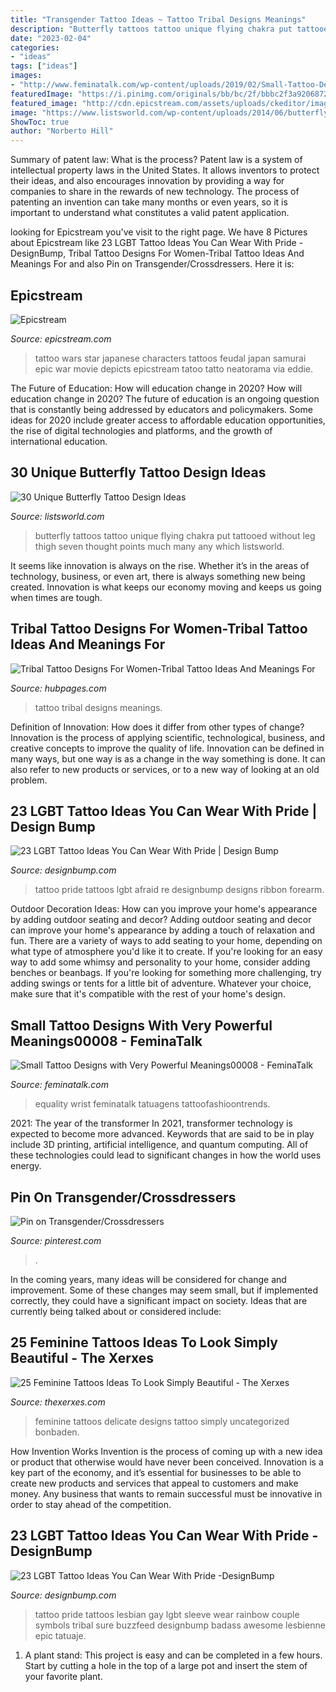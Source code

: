 ```yaml
---
title: "Transgender Tattoo Ideas ~ Tattoo Tribal Designs Meanings"
description: "Butterfly tattoos tattoo unique flying chakra put tattooed without leg thigh seven thought points much many any which listsworld"
date: "2023-02-04"
categories:
- "ideas"
tags: ["ideas"]
images:
- "http://www.feminatalk.com/wp-content/uploads/2019/02/Small-Tattoo-Designs-with-Very-Powerful-Meanings00008-1.jpg"
featuredImage: "https://i.pinimg.com/originals/bb/bc/2f/bbbc2f3a9206872bb2da98aaf1922115.jpg"
featured_image: "http://cdn.epicstream.com/assets/uploads/ckeditor/images/tate.jpg"
image: "https://www.listsworld.com/wp-content/uploads/2014/06/butterfly-tattoos-21.jpg"
ShowToc: true
author: "Norberto Hill"
---
```



Summary of patent law: What is the process?
Patent law is a system of intellectual property laws in the United States. It allows inventors to protect their ideas, and also encourages innovation by providing a way for companies to share in the rewards of new technology. The process of patenting an invention can take many months or even years, so it is important to understand what constitutes a valid patent application.

	

		
looking for Epicstream you've visit to the right page. We have 8 Pictures about Epicstream like 23 LGBT Tattoo Ideas You Can Wear With Pride -DesignBump, Tribal Tattoo Designs For Women-Tribal Tattoo Ideas And Meanings For and also Pin on Transgender/Crossdressers. Here it is:
		
    
## Epicstream

<img loading=lazy src="http://cdn.epicstream.com/assets/uploads/ckeditor/images/tate.jpg" onerror="this.onerror=null;this.src='https://tse3.mm.bing.net/th?id=OIP.C4233-VuSGv0-wtsGka-6wHaJ4&amp;pid=15.1';" alt="Epicstream">

_Source: epicstream.com_

>tattoo wars star japanese characters tattoos feudal japan samurai epic war movie depicts epicstream tatoo tatto neatorama via eddie. 

	

The Future of Education: How will education change in 2020?
How will education change in 2020? The future of education is an ongoing question that is constantly being addressed by educators and policymakers. Some ideas for 2020 include greater access to affordable education opportunities, the rise of digital technologies and platforms, and the growth of international education.

    
## 30 Unique Butterfly Tattoo Design Ideas

<img loading=lazy src="https://www.listsworld.com/wp-content/uploads/2014/06/butterfly-tattoos-21.jpg" onerror="this.onerror=null;this.src='https://tse3.mm.bing.net/th?id=OIP.Ve48Er0Wf0hHjseK8ohZSwHaI1&amp;pid=15.1';" alt="30 Unique Butterfly Tattoo Design Ideas">

_Source: listsworld.com_

>butterfly tattoos tattoo unique flying chakra put tattooed without leg thigh seven thought points much many any which listsworld. 

	

It seems like innovation is always on the rise. Whether it’s in the areas of technology, business, or even art, there is always something new being created. Innovation is what keeps our economy moving and keeps us going when times are tough.

    
## Tribal Tattoo Designs For Women-Tribal Tattoo Ideas And Meanings For

<img loading=lazy src="https://usercontent1.hubstatic.com/6118400_f260.jpg" onerror="this.onerror=null;this.src='https://tse1.mm.bing.net/th?id=OIP.J3Tvguqq2Pvg4APIhKEFCwHaJ4&amp;pid=15.1';" alt="Tribal Tattoo Designs For Women-Tribal Tattoo Ideas And Meanings For">

_Source: hubpages.com_

>tattoo tribal designs meanings. 

	

Definition of Innovation: How does it differ from other types of change?
Innovation is the process of applying scientific, technological, business, and creative concepts to improve the quality of life. Innovation can be defined in many ways, but one way is as a change in the way something is done. It can also refer to new products or services, or to a new way of looking at an old problem.

    
## 23 LGBT Tattoo Ideas You Can Wear With Pride | Design Bump

<img loading=lazy src="http://designbump.com/wp-content/uploads/2015/04/enhanced-9054-1427474433-1.jpg" onerror="this.onerror=null;this.src='https://tse3.mm.bing.net/th?id=OIP.LLhkIgnZZW5SJUAHwWUtyQHaJ4&amp;pid=15.1';" alt="23 LGBT Tattoo Ideas You Can Wear With Pride | Design Bump">

_Source: designbump.com_

>tattoo pride tattoos lgbt afraid re designbump designs ribbon forearm. 

	

Outdoor Decoration Ideas: How can you improve your home's appearance by adding outdoor seating and decor?
Adding outdoor seating and decor can improve your home's appearance by adding a touch of relaxation and fun. There are a variety of ways to add seating to your home, depending on what type of atmosphere you'd like it to create. If you're looking for an easy way to add some whimsy and personality to your home, consider adding benches or beanbags. If you're looking for something more challenging, try adding swings or tents for a little bit of adventure. Whatever your choice, make sure that it's compatible with the rest of your home's design.

    
## Small Tattoo Designs With Very Powerful Meanings00008 - FeminaTalk

<img loading=lazy src="http://www.feminatalk.com/wp-content/uploads/2019/02/Small-Tattoo-Designs-with-Very-Powerful-Meanings00008-1.jpg" onerror="this.onerror=null;this.src='https://tse4.mm.bing.net/th?id=OIP.CsiXh1vvzFTJEfEydTMNyAHaJ4&amp;pid=15.1';" alt="Small Tattoo Designs with Very Powerful Meanings00008 - FeminaTalk">

_Source: feminatalk.com_

>equality wrist feminatalk tatuagens tattoofashioontrends. 

	

2021: The year of the transformer
In 2021, transformer technology is expected to become more advanced. Keywords that are said to be in play include 3D printing, artificial intelligence, and quantum computing. All of these technologies could lead to significant changes in how the world uses energy.

    
## Pin On Transgender/Crossdressers

<img loading=lazy src="https://i.pinimg.com/originals/bb/bc/2f/bbbc2f3a9206872bb2da98aaf1922115.jpg" onerror="this.onerror=null;this.src='https://tse2.mm.bing.net/th?id=OIP.H3C-wPp1ps9iLu4qy62CJAHaJ4&amp;pid=15.1';" alt="Pin on Transgender/Crossdressers">

_Source: pinterest.com_

>. 

	

In the coming years, many ideas will be considered for change and improvement. Some of these changes may seem small, but if implemented correctly, they could have a significant impact on society. Ideas that are currently being talked about or considered include: 

    
## 25 Feminine Tattoos Ideas To Look Simply Beautiful - The Xerxes

<img loading=lazy src="http://www.thexerxes.com/wp-content/uploads/2016/03/Feminine-Tattoos-Designs-Ideas.jpg" onerror="this.onerror=null;this.src='https://tse4.mm.bing.net/th?id=OIP.aeaNfM4foHqI_oWOFPe9EwHaFj&amp;pid=15.1';" alt="25 Feminine Tattoos Ideas To Look Simply Beautiful - The Xerxes">

_Source: thexerxes.com_

>feminine tattoos delicate designs tattoo simply uncategorized bonbaden. 

	

How Invention Works
Invention is the process of coming up with a new idea or product that otherwise would have never been conceived. Innovation is a key part of the economy, and it’s essential for businesses to be able to create new products and services that appeal to customers and make money. Any business that wants to remain successful must be innovative in order to stay ahead of the competition.

    
## 23 LGBT Tattoo Ideas You Can Wear With Pride -DesignBump

<img loading=lazy src="https://designbump.com/wp-content/uploads/2015/04/enhanced-8147-1427469900-24.jpg" onerror="this.onerror=null;this.src='https://tse2.mm.bing.net/th?id=OIP.nGNP0St2eTq-OLZEV4PbtAHaHK&amp;pid=15.1';" alt="23 LGBT Tattoo Ideas You Can Wear With Pride -DesignBump">

_Source: designbump.com_

>tattoo pride tattoos lesbian gay lgbt sleeve wear rainbow couple symbols tribal sure buzzfeed designbump badass awesome lesbienne epic tatuaje. 

	

1. A plant stand: This project is easy and can be completed in a few hours. Start by cutting a hole in the top of a large pot and insert the stem of your favorite plant.

